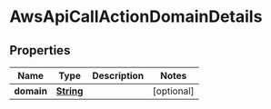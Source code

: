 

# AwsApiCallActionDomainDetails


## Properties

| Name | Type | Description | Notes |
|------------ | ------------- | ------------- | -------------|
|**domain** | [**String**](String.md) |  |  [optional] |



